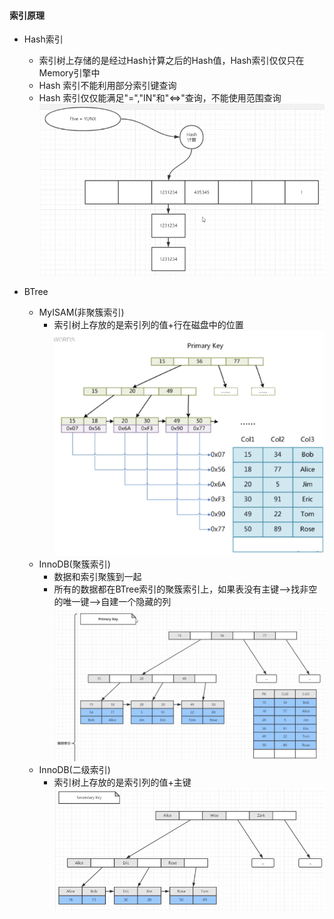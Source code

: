 #### 索引原理

+ Hash索引
  + 索引树上存储的是经过Hash计算之后的Hash值，Hash索引仅仅只在Memory引擎中
  + Hash 索引不能利用部分索引键查询
  + Hash 索引仅仅能满足"=","IN"和"<=>"查询，不能使用范围查询
  ![hash-index](/index/hash-index.png)


+ BTree
  + MyISAM(非聚簇索引)
    + 索引树上存放的是索引列的值+行在磁盘中的位置
    ![myisam-noncluster](/index/myisam-noncluster.png)
  + InnoDB(聚簇索引)
    + 数据和索引聚簇到一起
    + 所有的数据都在BTree索引的聚簇索引上，如果表没有主键——>找非空的唯一键——>自建一个隐藏的列
    ![innodb-cluster](/index/innodb-cluster.png)
  + InnoDB(二级索引)
    + 索引树上存放的是索引列的值+主键
    ![secondary-index](/index/secondary-index.png)
  
  